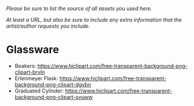 *Please be sure to list the source of all assets you used here.*

*At least a URL, but also be sure to include any extra information that the artist/author requests you include.*

# Glassware

- Beakers: <https://www.hiclipart.com/free-transparent-background-png-clipart-brvln>
- Erlenmeyer Flask: <https://www.hiclipart.com/free-transparent-background-png-clipart-dgvbn>
- Graduated Cylinder: <https://www.hiclipart.com/free-transparent-background-png-clipart-svuww>
